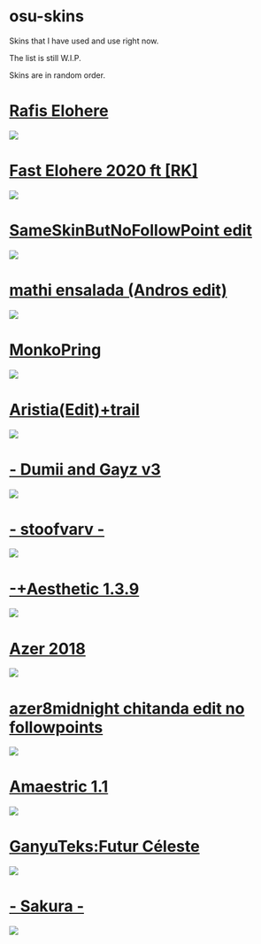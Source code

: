 # osu-skins
Skins that I have used and use right now.

The list is still W.I.P.

Skins are in random order.
# [Rafis Elohere](https://drive.google.com/file/d/1oanJ5hrKl4ZdPVUV9TfUgg0V6_OArp1e/view)
![](https://osu.ppy.sh/ss/16911563/b01e)
# [Fast Elohere 2020 ft [RK]](https://mega.nz/folder/PJtzFQ5Z#UUCrVsIjKhrdKTEl2B1XQg)
![](https://osu.ppy.sh/ss/16911568/8dc3)
# [SameSkinButNoFollowPoint edit](https://drive.google.com/file/d/1KMMIwyu1p9pK7AqZOHx_KdDGg6gIUf6W/view?usp=sharing)
![](https://osu.ppy.sh/ss/16911575/658b)
# [mathi ensalada (Andros edit)](https://www.mediafire.com/file/6rvbku22pyag6vs/mathi_ensalada_%28Andros_edit%29.osk/file)
![](https://skins.osuck.net/uploads/posts/2019-10/1570974990_screenshot6784.jpg)
# [MonkoPring](https://monko.s-ul.eu/ivkMRcKs)
![](https://osu.ppy.sh/ss/16911609/3147)
# [Aristia(Edit)+trail](https://www.mediafire.com/file/fmmuq6020lb8sda/Aristia%28Edit%29+trail.osk/file)
![](https://osu.ppy.sh/ss/16911616/ff60)
# [- Dumii and Gayz v3](https://waa.ai/XzKA)
![](https://osu.ppy.sh/ss/16911623/c3cc)
# [- stoofvarv -](https://mega.nz/file/RDgSgQhb#IgIQOoVFT_abhiAzmR8qEFQ-E-Y4vmiAxFmHuxfV83o)
![](https://osu.ppy.sh/ss/16911628/449b)
# [-+Aesthetic 1.3.9](https://www.dropbox.com/s/1suw8i740ng6krv/-%2BAesthetic%201.3.9.osk?dl=0)
![](https://camo.githubusercontent.com/e9c3928c5b6c3a7fdbf67f8ca89f9e38f9bbac01438c4cf65eec51f32703b08f/68747470733a2f2f6f73752e7070792e73682f73732f31343131383233342f34313465)
# [Azer 2018](http://www.mediafire.com/file/9qo0f4n48d5u5to/Azer_2018.osk/file)
![](https://osu.ppy.sh/ss/16911635/e6ea)
# [azer8midnight chitanda edit no followpoints](http://www.mediafire.com/file/nn9gwk1bk1ejnsy/azer8midnight+chitanda+edit.osk)
![](https://osu.ppy.sh/ss/16911641/49d2)
# [Amaestric 1.1](http://www.mediafire.com/file/bzv2mm3cbweht1e/Abyssal_10-02-2018.osk/file)
![](https://skins.osuck.net/uploads/posts/2018-09/1537794922_cpoih6g.jpg)
# [GanyuTeks:Futur Céleste](https://drive.google.com/file/d/1iUMfBUmwdKqpQ11xSOSNLtjmdiGlcqsD/view)
![](https://i.imgur.com/UF63auq.jpeg)
# [- Sakura - ](https://www.mediafire.com/file/8h1zotjhngkn4j1/-_Sakura_-.osk/file)
![](https://i.imgur.com/xum6Jrl.png)
